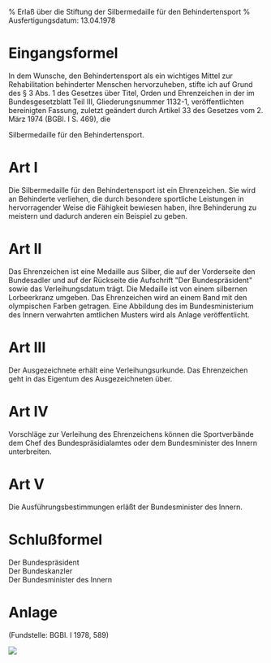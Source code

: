 % Erlaß über die Stiftung der Silbermedaille für den Behindertensport
% Ausfertigungsdatum: 13.04.1978
 
# Eingangsformel

In dem Wunsche, den Behindertensport als ein wichtiges Mittel zur Rehabilitation behinderter Menschen hervorzuheben, stifte ich auf Grund des § 3 Abs. 1 des Gesetzes über Titel, Orden und Ehrenzeichen in der im Bundesgesetzblatt Teil III, Gliederungsnummer 1132-1, veröffentlichten bereinigten Fassung, zuletzt geändert durch Artikel 33 des Gesetzes vom 2. März 1974 (BGBl. I S. 469), die

  
Silbermedaille für den Behindertensport.

# Art I

Die Silbermedaille für den Behindertensport ist ein Ehrenzeichen. Sie wird an Behinderte verliehen, die durch besondere sportliche Leistungen in hervorragender Weise die Fähigkeit bewiesen haben, ihre Behinderung zu meistern und dadurch anderen ein Beispiel zu geben.

# Art II

Das Ehrenzeichen ist eine Medaille aus Silber, die auf der Vorderseite den Bundesadler und auf der Rückseite die Aufschrift "Der Bundespräsident" sowie das Verleihungsdatum trägt. Die Medaille ist von einem silbernen Lorbeerkranz umgeben. Das Ehrenzeichen wird an einem Band mit den olympischen Farben getragen. Eine Abbildung des im Bundesministerium des Innern verwahrten amtlichen Musters wird als Anlage veröffentlicht.

# Art III

Der Ausgezeichnete erhält eine Verleihungsurkunde. Das Ehrenzeichen geht in das Eigentum des Ausgezeichneten über.

# Art IV

Vorschläge zur Verleihung des Ehrenzeichens können die Sportverbände dem Chef des Bundespräsidialamtes oder dem Bundesminister des Innern unterbreiten.

# Art V

Die Ausführungsbestimmungen erläßt der Bundesminister des Innern.

# Schlußformel

Der Bundespräsident  
Der Bundeskanzler  
Der Bundesminister des Innern

# Anlage

(Fundstelle: BGBl. I 1978, 589)

![](https://www.gesetze-im-internet.de/normengrafiken/bgbl1_1978/j0589_0010.jpg)

